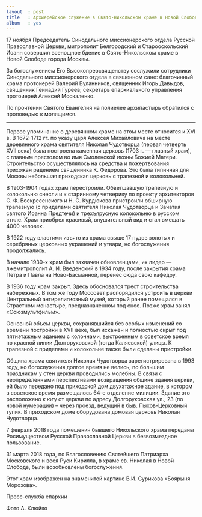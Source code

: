```yaml
---
layout  : post
title   : Архиерейское служение в Свято-Никольском храме в Новой Слободе
album   : yes
---
```


17 ноября Председатель Синодального миссионерского отдела Русской Православной Церкви, митрополит Белгородский и Старооскольский Иоанн совершил всенощное бдение в Свято-Никольском храме в Новой Слободе города Москвы.

За богослужением Его Высокопреосвященству сослужили сотрудники Синодального миссионерского отдела в священном сане: благочинный храма протоиерей Валерий Буланников, священник Игорь Давыдов, священник Геннадий Гуреев; секретарь епархиального управления протоиерей Алексей Москаленко.

По прочтении Святого Евангелия на полиелее архипастырь обратился с проповедью к молящимся.

****

Первое упоминание о деревянном храме на этом месте относится к XVI в. В 1672-1712 гг. по указу царя Алексея Михайловича на месте деревянного храма святителя Николая Чудотворца (первая четверть XVII века) была построена каменная церковь (1703 г. — главный храм), с главным престолом во имя Смоленской иконы Божией Матери. Строительство осуществлялось на средства и пожертвования прихожан радением священника К. Федорова. Это была типичная для Москвы небольшая приходская церковь с трапезной и колокольней.

В 1903-1904 годах храм перестроили. Обветшавшую трапезную и колокольню снесли и к старинному четверику по проекту архитекторов С. Ф. Воскресенского и Н. С. Курдюкова пристроили обширную трапезную (с приделами святителя Николая Чудотворца и Зачатия святого Иоанна Предтечи) и трехъярусную колокольню в русском стиле. Храм приобрел красивый, внушительный вид и стал вмещать 4000 человек.

 В 1922 году властями изъято из храма свыше 17 пудов золотых и серебряных церковных украшений и утвари, но богослужения продолжались.

В начале 1930-х храм был захвачен обновленцами, их лидер — лжемитрополит А. И. Введенский в 1934 году, после закрытия храма Петра и Павла на Ново-Басманной, перенес сюда свою кафедру.

В 1936 году храм закрыт. Здесь обосновался трест строительства набережных. В том же году Моссовет распорядился устроить в церкви Центральный антирелигиозный музей, который ранее помещался в Страстном монастыре, предназначенном под снос. Позже храм занял «Союзмультфильм».

Основной объем церкви, сохранявшийся без особых изменений со времени постройки в XVII веке, был искажен и полностью скрыт под пятиэтажным зданием с колоннами, выстроенным в советское время по красной линии Долгоруковской (тогда Каляевской) улицы. К трапезной с приделами и колокольне также были сделаны пристройки.

Община храма святителя Николая Чудотворца зарегистрирована в 1993 году, но богослужения долгое время не велись, по большим праздникам у стен церкви проводились молебны. В связи с неопределенными перспективами возвращения общине здания церкви, ей было передано под приходской дом двухэтажное здание, в котором в советское время размещалось 64-е отделение милиции. Здание это расположено к югу от церкви по адресу Долгоруковская ул., 23 (по новой нумерации) – через проезд, ведущий в быв. Пыхов-Церковный тупик. В приходском доме оборудована домовая церковь Николая Чудотворца.

7 февраля 2018 года помещения бывшего Никольского храма переданы Росимуществом Русской Православной Церкви в безвозмездное пользование.

31 марта 2018 года, по Благословению Святейшего Патриарха Московского и всея Руси Кирилла, в храме св. Николая в Новой Слободе, были возобновлены богослужения.

Этот храм изображен на знаменитой картине В.И. Сурикова «Боярыня Морозова».

Пресс-служба епархии

Фото А. Клюйко
